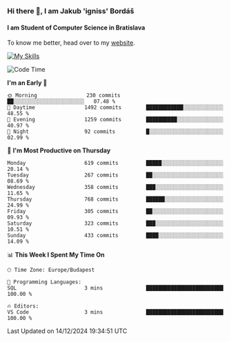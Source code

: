 ### Hi there 👋, I am Jakub 'igniss' Bordáš

#### I am Student of Computer Science in Bratislava
To know me better, head over to my [website](https://bordas.sk).

[![My Skills](https://skillicons.dev/icons?i=js,html,css,figma,svelte,java,kotlin,python,postgresql,typescript,nest,nodejs)](https://bordas.sk)


<!--START_SECTION:waka-->
![Code Time](http://img.shields.io/badge/Code%20Time-1%2C612%20hrs%208%20mins-blue)

**I'm an Early 🐤** 

```text
🌞 Morning                230 commits         ██░░░░░░░░░░░░░░░░░░░░░░░   07.48 % 
🌆 Daytime                1492 commits        ████████████░░░░░░░░░░░░░   48.55 % 
🌃 Evening                1259 commits        ██████████░░░░░░░░░░░░░░░   40.97 % 
🌙 Night                  92 commits          █░░░░░░░░░░░░░░░░░░░░░░░░   02.99 % 
```
📅 **I'm Most Productive on Thursday** 

```text
Monday                   619 commits         █████░░░░░░░░░░░░░░░░░░░░   20.14 % 
Tuesday                  267 commits         ██░░░░░░░░░░░░░░░░░░░░░░░   08.69 % 
Wednesday                358 commits         ███░░░░░░░░░░░░░░░░░░░░░░   11.65 % 
Thursday                 768 commits         ██████░░░░░░░░░░░░░░░░░░░   24.99 % 
Friday                   305 commits         ██░░░░░░░░░░░░░░░░░░░░░░░   09.93 % 
Saturday                 323 commits         ███░░░░░░░░░░░░░░░░░░░░░░   10.51 % 
Sunday                   433 commits         ████░░░░░░░░░░░░░░░░░░░░░   14.09 % 
```


📊 **This Week I Spent My Time On** 

```text
🕑︎ Time Zone: Europe/Budapest

💬 Programming Languages: 
SQL                      3 mins              █████████████████████████   100.00 % 

🔥 Editors: 
VS Code                  3 mins              █████████████████████████   100.00 % 
```


 Last Updated on 14/12/2024 19:34:51 UTC
<!--END_SECTION:waka-->

